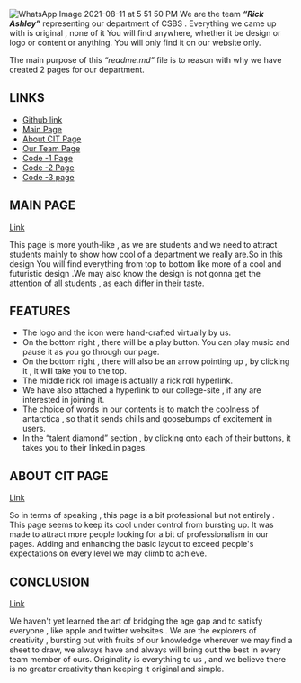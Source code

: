 
![WhatsApp Image 2021-08-11 at 5 51 50 PM](https://user-images.githubusercontent.com/72182858/130989711-99f819bc-21cf-4239-9b50-6fc6f151a2b0.jpeg)
We are the team ***“Rick Ashley”***  representing our department of CSBS . Everything we came up with is original , none of it You will find anywhere, whether it be design or logo or content or anything. You will only find it on our website only.

The main purpose of this *“readme.md”* file is to reason with why we have created 2 pages for our department.

## LINKS

 - [Github link](https://github.com/Vid-27/Web-Portal-CSBS)
 - [Main Page](https://vid-27.github.io/Web-Portal-CSBS/)
 - [About CIT Page](https://vid-27.github.io/legendary-advisors/)
 - [Our Team Page](https://vid-27.github.io/Rick-Ashley/)
 - [Code -1 Page](https://github.com/Vid-27/Web-Portal-CSBS)
 - [Code -2 Page](https://github.com/Vid-27/legendary-advisors)
 - [Code -3 page](https://github.com/Vid-27/Rick-Ashley)

## MAIN PAGE
[Link](https://vid-27.github.io/Web-Portal-CSBS/)

This page is more youth-like , as we are students and we need to attract students mainly to show how cool of a department we really are.So in this design You will find everything from top to bottom like more of a cool and futuristic design .We may also know the design is not gonna get the attention of all students , as each differ in their taste.

## FEATURES

- The logo and the icon were hand-crafted virtually by us.
- On the bottom right , there will be a play button. You can play music and pause it as you go through our page. 
- On the bottom right , there will also be an arrow pointing up , by clicking it , it will take you to the top.
- The middle rick roll image is actually a rick roll hyperlink.
- We have also attached a hyperlink to our college-site , if any are interested in joining it.
- The choice of words in our contents is to match the coolness of antarctica , so that it sends chills and goosebumps of excitement in users.
- In the “talent diamond” section , by clicking onto each of their buttons, it takes you to their linked.in pages.

## ABOUT CIT PAGE

[Link](https://vid-27.github.io/legendary-advisors/)

So in terms of speaking , this page is a bit professional but not entirely . This page seems to keep its cool under control from bursting up. It was made to attract more people looking for a bit of professionalism in our pages.
Adding and enhancing the basic layout to exceed people's expectations on every level we may climb to achieve.

## CONCLUSION

[Link](https://vid-27.github.io/Rick-Ashley/)

We haven't yet learned the art of bridging the age gap and to satisfy everyone , like apple and twitter websites . 
We are the explorers of creativity , bursting out with fruits of our knowledge wherever we may find a sheet to draw, we always have and always will bring out the best in every team member of ours. 
Originality is everything to us , and we believe there is no greater creativity than keeping it original and simple.

